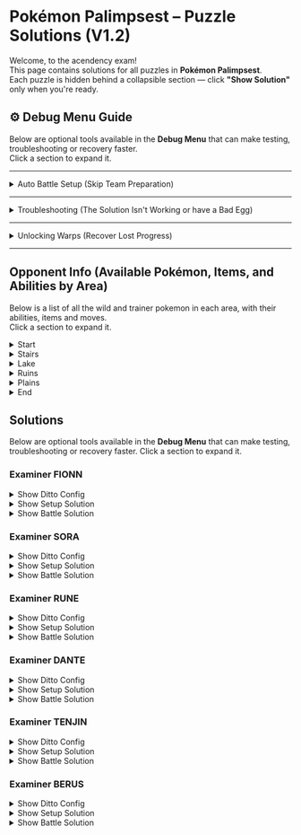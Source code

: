 # Pokémon Palimpsest – Puzzle Solutions (V1.2)

Welcome, to the acendency exam!  
This page contains solutions for all puzzles in **Pokémon Palimpsest**.  
Each puzzle is hidden behind a collapsible section — click **"Show Solution"** only when you're ready.  


## ⚙️ Debug Menu Guide

Below are optional tools available in the **Debug Menu** that can make testing, troubleshooting or recovery faster.  
Click a section to expand it.

---

<details>
  <summary>Auto Battle Setup (Skip Team Preparation)</summary>

Setting up your Ditto correctly is part of the puzzle experience — but it can be time-consuming.  
If you’d like to skip the setup and have the correct team automatically configured for each battle, you can use the **Debug Menu**.

**How to Access:**
> Press **L + R + B + START** during gameplay to open the Debug Menu.

**How to Auto-Setup Battles:**
1. From the Debug Menu, select **“Battles.”**
2. Choose the trainer you want to fight to start a **Test Battle.**
3. On the **first turn**, retire from the test battle.
4. Your party will now be automatically configured and ready to fight that trainer for real.
</details>

---

<details>
  <summary>Troubleshooting (The Solution Isn't Working or have a Bad Egg)</summary>

If you’re following a solution exactly but it’s not working, your Pokémon’s data may be **corrupted** (incorrect IVs or nature).

You can verify and fix this using the Debug Menu.

**To Check:**
1. Open the Debug Menu (**L + R + B + START**).
2. Go to **“Scripts.”**
3. Run **“Test IV’s.”**

**Expected result:**  
- All IVs = **0**  
- Nature = **Naughty**

If your results differ:

**To Fix:**
1. Go to **“Scripts.”**
2. Run **“Reset Ditto.”**

This will restore your Pokémon’s data to the correct values.
</details>

---

<details>
  <summary>Unlocking Warps (Recover Lost Progress)</summary>

If you’ve lost progress, deleted a save, etc., you can unlock warp flags manually.

**How to Unlock Warps:**
1. Open the Debug Menu (**L + R + B + START**).
2. Navigate to **`Flags & Vars` → `Set Flags`**.
3. Enable any of the following flags:

| Area | Flag Name | Flag ID |
|:--|:--|:--|
| Stairs (base warp, required for others) | `FLAG_UNLOCK_STAIRS_WARP` | `0x63` |
| Lake | `FLAG_UNLOCK_LAKE_WARP` | `0x64` |
| Ruins | `FLAG_UNLOCK_CAVE_WARP` | `0x65` |
| Summit | `FLAG_UNLOCK_SUMMIT_WARP` | `0x66` |
| Flower Field | `FLAG_UNLOCK_FLOWER_WARP` | `0x67` |

> ⚠️ **Note:** The warp menu will only be available if the **Stairs Warp** is unlocked.
</details>

---

## Opponent Info (Available Pokémon, Items, and Abilities by Area)

Below is a list of all the wild and trainer pokemon in each area, with their abilities, items and moves.  
Click a section to expand it.


<details>
  <summary>Start</summary>

| Location | Species | Item         | Ability | Move 1 | Move 2    | Move 3 | Move 4 |
|:--       |:--      |:--           |:--      |:--     |:--        |:--     |:--     |
| Wild     | Pichu   | Room Service | Static  | Tackle |           |        |        |
</details>

<details>
  <summary>Stairs</summary>

| Location | Species   | Item | Ability      | Move 1      | Move 2        | Move 3   | Move 4 |
|:--       |:--        |:--   |:--           |:--          |:--            |:--       |:--     |
| Wild     | Farfetchd | -    | Inner Focus  | Sand Attack | Fury Cutter   | Cut      | Leer   |
</details>

<details>
  <summary>Lake</summary>

| Location       | Species         | Item           | Ability      | Move 1       | Move 2     | Move 3     | Move 4     |
|:--             |:--              |:--             |:--           |:--           |:--         |:--         |:--         |
| Wild           | Forretress      | Zoom Lens      | Sturdy       | Take Down    | Rapid Spin | Heavy Slam | Curse      |
| Wild           | Aron            | Rawst Berry    | Heavy Metal  | Roar         | Metal Claw | Rock Tomb  | Rock Slide |
| Examiner Fionn | Chespin         | -              | Bulletproof  | Worry Seed   | Take Down  | -          | -          |
| Examiner Fionn | Exeggutor       | Coba Berry     | Chlorophyll  | Stored Power | Calm Mind  | Absorb     | -          |
| Examiner Sora  | Chansey         | -              | Natural Cure | Fling        | Covet      | Minimize   | Low Kick   |
| Examiner Sora  | Hawlucha        | -              | Unburden     | Sky Drop     | -          | -          | -          |
| Examiner Rune  | Cottonee        | -              | Prankster    | Stun Spore   | Round      | -          | -          |

</details>

<details>
  <summary>Ruins</summary>

| Location       | Species         | Item             | Ability      | Move 1          | Move 2       | Move 3       | Move 4    |
|:--             |:--              |:--               |:--           |:--              |:--           |:--           |:--        |
| Wild           | Muk             | Ability Shield   | Sticky Hold  | Pound           | Harden       | Earth Power  | Disable   |
| Wild           | Numel           | -                | Oblivious    | Flame Charge    | Incinerate   | Smack Down   | Endure    |
| Examiner Rune  | Ampharos (Mega) | -                | Mold Breaker | Zap Cannon      | Focus Blast  | -            | -         |
| Examiner Rune  | Mr. Mime        | Lagging Tail     | Soundproof   | Dream Eater     | Yawn         | Magic Powder | Role Play |
| Examiner Dante | Starmie         | Terrain Extender | Analytic     | Psychic Terrain | Refresh      | Toxic        | Foresight |
| Examiner Dante | Illumise        | -                | Prankster    | Will-O-Wisp     | Tail Wind    | Last Resort  | Role Play |
| Examiner Dante | Haunter         | Toxic Orb        | Levitate     | Curse           | Destiny Bond | Haze         | -         |
</details>

<details>
  <summary>Plains</summary>

| Location | Species | Item | Ability | Move 1 | Move 2 | Move 3 | Move 4 |
|:--|:--|:--|:--|:--|:--|:--|:--|
| Deity Tenjin | Ninjask | King’s Rock | Speed Boost | Poison Sting | Bullet Punch | - | - |
| Deity Tenjin | Slowpoke | Rocky Helmet | Oblivious | Perish Song | Misty Terrain | Telekinesis | Confusion |
| Deity Tenjin | Zeraora | Air Balloon | Volt Absorb | Plasma Fists | - | - | - |
</details>

<details>
  <summary>End</summary>

| Location | Species      | Item          | Ability     | Move 1     | Move 2  | Move 3 | Move 4 |
|:--       |:--           |:--            |:--          |:--         |:--      |:--     |:--     |
| Berus | Houndoom (Mega) | Bright Powder | Magic Guard | Sheer Cold | Fissure | Guillotine | - |
</details>



## Solutions

Below are optional tools available in the **Debug Menu** that can make testing, troubleshooting or recovery faster.
Click a section to expand it.

### Examiner FIONN 

<details>
  <summary>Show Ditto Config</summary>

| Species | Item | Ability | Move 1 | Move 2 | Move 3 | Move 4 |
|:--|:--|:--|:--|:--|:--|:--|
| Forretress | Zoom Lens | - | Curse | Fury Cutter | - | - |
</details>

<details>
  <summary>Show Setup Solution</summary>

| Type | Name | Description / How to Obtain |
|:--|:--|:--|
| Species | Forretress | Transmute on the Forretress (Lake) |
| Item | Zoom Lens | Use Barter on the Forretress (Lake) |
| Move | Curse | Use Sketch on the Forretress (Lake) |
| Move | Fury Cutter | Use Sketch on the Farfetch'd (Stairs) |
</details>

<details>
  <summary>Show Battle Solution</summary>


| Turn | Action | Target |
|:--|:--|:--|
| 1 | Curse | Chespin |
| 2 | Fury Cutter | Chespin |
| 3 | Fury Cutter | Chespin |
| 4 | Fury Cutter | Exeggutor |
</details>

### Examiner SORA 

<details>
  <summary>Show Ditto Config</summary>

| Species   | Item           | Ability     | Move 1     | Move 2      | Move 3 | Move 4 |
| :-------- | :------------- | :---------- | :--------- | :---------- | :----- | :----- |
| Exeggutor | -              | Heavy Metal | Heavy Slam | -           | -      | -      |

</details>

<details>
  <summary>Show Setup Solution</summary>

| Type    | Name           | Description / How to Obtain     |
| :------ | :------------- | :--------------------------     |
| Species | Exeggutor      | Transmute on FIONNs Exeggutor   |
| Move    | Heavy Slam     | Sketch on Forretress (Lake)     |
| Ability | Heavy Metal    | Transference on Aron (Lake)     |

</details>

<details>
  <summary>Show Battle Solution</summary>

| Turn | Action       | Target        |
| :--- | :----------  | :------------ |
| 1    | Heavy Slam   | Chansey       |
| 2    | Heavy Slam   | Hawlucha      |
| 3    | Heavy Slam   | Hawlucha      |
| 4    | Heavy Slam   | Hawlucha      |
| 5    | Heavy Slam   | Hawlucha      |
| 6    | Heavy Slam   | Hawlucha      |
| 7    | Heavy Slam   | Cottonee      |
| 8    | Heavy Slam   | Cottonee      |

</details>

### Examiner RUNE 

<details>
  <summary>Show Ditto Config</summary>

| Species    | Item           | Ability     | Move 1     | Move 2     | Move 3      | Move 4 |
| :--------- | :----------    | :---------- | :--------- | :--------- | :-----      | :----- |
| Exeggutor  | Ability Shield | Bulletproof | Worry Seed | Heavy Slam | Earth Power | -      |

</details>

<details>
  <summary>Show Setup Solution</summary>

| Type    | Name           | Description / How to Obtain   |
| :------ | :----------    | :--------------------------   |
| Species | Exeggutor      | Transmute on FIONNs Exeggutor |
| Move    | Worry Seed     | Sketch on FIONNs Chespin      |
| Move    | Heavy Slam     | Sketch on Forretress (Lake)   |
| Move    | Earth Power    | Sketch on Muk (Ruins)         |
| Item    | Ability Shield | Covet on Muk (Ruins). Covet must knock out the Muk or sticky hold will proc. You must Barter to get rid of your held items before using Covet or you will not get the item. To get Covet you need to Sketch from Sora's Chansey. Fight Sora with Muk or else Chansey will Low Kick after Minimising and not Covet. |

</details>

<details>
  <summary>Show Battle Solution</summary>

| Turn | Action       | Target        |
| :--- | :----------- | :-------      |
| 1    | Earth Power  | Mega Ampharos |
| 2    | Earth Power  | Mega Ampharos |
| 3    | Earth Power  | Mega Ampharos |
| 4    | Earth Power  | Mega Ampharos |
| 5    | Worry Seed   | Mega Ampharos |
| 6    | Barter       | Mega Ampharos |
| 7    | Earth Power  | Mega Ampharos |
| 8    | Worry Seed   | Mr. Mime      |
| 9    | Transference | Mr. Mime      |
| 10   | Heavy Slam   | Mr. Mime      |
| 11   | Heavy Slam   | Mr. Mime      |
| 12   | Heavy Slam   | Mr. Mime      |

</details>


### Examiner DANTE 

<details>
  <summary>Show Ditto Config</summary>

| Species | Item        | Ability     | Move 1       | Move 2 | Move 3       | Move 4    |
| :------ | :---------- | :---------- | :----------- | :----- | :----------- | :-------- |
| Muk     | Rawst Berry | Prankster   | Magic Powder | Roar   | Flame Charge | -         |

</details>

<details>
  <summary>Show Setup Solution</summary>

| Type    | Name         | Description / How to Obtain |
| :------ | :----------- | :-------------------------- |
| Species | Muk          | Transmute on Muk (Ruins)    |
| Item    | Rawst Berry  | Barter on Aron (Lake)       |
| Ability | Prankster    | Transference on Dantes Illumise |
| Move    | Magic Powder | Sketch on RUNE's Mr.Mime    |
| Move    | Roar         | Sketch on Aron (Lake). In order to Sketch Roar you must have Soundproof. To get this use Transference on RUNE's Mr. Mime (then retire) |
| Move    | Flame Charge | Sketch on Numel (Ruins)    |

</details>

<details>
  <summary>Show Battle Solution</summary>

| Turn | Action                  | Target   |
| :--- | :---------------------- | :------- |
| 1    | Flame Charge            | Illumise |
| 2    | Flame Charge            | Illumise |
| 3    | Roar                    | Illumise |
| 4    | Magic Powder            | Haunter  |
| 5    | Transference            | Haunter  |
| 6    | Transference            | Starmie  |
| 7    | Transference            | Haunter  |
| 8    | Transference            | Starmie  |
| 9    | Transference            | Haunter  |
| 10   | Tera Fire, Flame Charge | Illumise |
| 11   | Flame Charge            | Illumise |
| 12   | Flame Charge            | Starmie  |
| 13   | Flame Charge            | Starmie  |
| 14   | Flame Charge            | Starmie  |
| 15   | Flame Charge            | Starmie  |
| 16   | Flame Charge            | Starmie  |


</details>

### Examiner TENJIN 

<details>
  <summary>Show Ditto Config</summary>

| Species   | Item         | Ability     | Move 1       | Move 2     | Move 3  | Move 4 |
| :-------- | :----------- | :---------- | :----------- | :--------- | :------ | :----- |
| Sandygast | Rocky Helmet | Inner Focus | Plasma Fists | Disable    | Roar    | -    |


</details>

<details>
  <summary>Show Setup Solution</summary>

| Type    | Name         | Description / How to Obtain |
| :------ | :----------- | :-------------------------- |
| Species | Sandygast    | Stone Puzzle on Summit Left |
| Item    | Rocky Helmet | Use Barter on TENJIN's Slowpoke |
| Ability | Inner Focus  | Use Transference on the Farfetch'd (Stairs) |
| Move    | Plasma Fists | Use Sketch on TENJIN's Zeraora (to bring it out you'll need Roar)                           |
| Move    | Disable      | Sketch on Muk (Ruins)        |
| Move    | Roar         | Sketch on Aron (Lake). In order to Sketch Roar you must have Soundproof. To get this use Transference on RUNE's Mr. Mime (then retire)                            |

</details>

<details>
  <summary>Show Battle Solution</summary>

| Turn | Action       | Target   |
| :--- | :----------- | :------- |
| 1    | Roar         | Ninjask  |
| 2    | Transference | Zeraora  |
| 3    | Disable      | Slowpoke |
| 4    | Plasma Fists | Slowpoke |
| 5    | Plasma Fists | Slowpoke |
| 6    | Tera Fire, Anything     | -        |
| 7    | Anything     | -        |
| 8    | Anything     | -        |
| 9    | Anything     | -        |
| 10   | Anything     | -        |


</details>

### Examiner BERUS 

<details>
  <summary>Show Ditto Config</summary>

| Species       | Item         | Ability | Move 1 | Move 2 | Move 3        | Move 4 |
| :-------      | :----------  | :------ | :----- | :----- | :-----        | :----- |
| Houndoom Mega | Room Service | Sturdy  | Curse  | Leer   | Magic Powder  | Fling  |



</details>

<details>
  <summary>Show Setup Solution</summary>

| Type    | Name         | Description / How to Obtain |
| :------ | :----------  | :-------------------------- |
| Species | Sandygast    | From the summit rock puzzle |
| Ability | Sturdy       | From the Forretress (Lake)  |
| Item    | Room Service | From the Pichu (Flower)     |
| Move    | Curse        | Sketch on DANTE's Haunter   |
| Move    | Magic Power  | Sketch on RUNE's Mr Mime    |
| Move    | Leer         | Sketch on Farfetchd         |
| Move    | Fling        | Sketch on SORA's Chansey (after a bater so it has an item) |

</details>

<details>
  <summary>Show Battle Solution</summary>

| Turn | Action       | Target |
| :--- | :-------     | :----- |
| 1    | Curse        | -      |
| 2    | Curse        | -      |
| 3    | Curse        | -      |
| 4    | Curse        | -      |
| 5    | Curse        | -      |
| 6    | Curse        | -      |
| 7    | Barter       | -      |
| 8    | Leer         | -      |
| 9    | Leer         | -      |
| 10   | Leer         | -      |
| 11   | Leer         | -      |
| 12   | Leer         | -      |
| 13   | Magic Powder | -      |
| 14   | Fling        | -      |
| 15   | Barter       | -      |
| 16   | Fling        | -      |

</details>